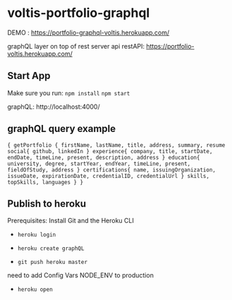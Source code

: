 # voltis-portfolio-graphql

DEMO : https://portfolio-graphql-voltis.herokuapp.com/

graphQL layer on top of rest server api
restAPI: https://portfolio-voltis.herokuapp.com/

## Start App

Make sure you run:
`npm install`
`npm start`

graphQL: http://localhost:4000/

## graphQL query example

`{ getPortfolio { firstName, lastName, title, address, summary, resume social{ github, linkedIn } experience{ company, title, startDate, endDate, timeLine, present, description, address } education{ university, degree, startYear, endYear, timeLine, present, fieldOfStudy, address } certifications{ name, issuingOrganization, issueDate, expirationDate, credentialID, credentialUrl } skills, topSkills, languages } }`

## Publish to heroku

Prerequisites: Install Git and the Heroku CLI

- `heroku login`

- `heroku create graphQL`

- `git push heroku master`

need to add Config Vars
NODE_ENV to production

- `heroku open`

